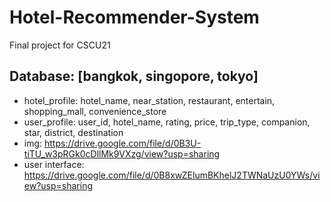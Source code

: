 # Hotel-Recommender-System
Final project for CSCU21

## Database: [bangkok, singopore, tokyo]
- hotel_profile:
  hotel_name, near_station, restaurant, entertain, shopping_mall, convenience_store
- user_profile:
  user_id, hotel_name, rating, price, trip_type, companion, star, district, destination
- img:
  https://drive.google.com/file/d/0B3U-tiTU_w3pRGk0cDllMk9VXzg/view?usp=sharing
- user interface:
  https://drive.google.com/file/d/0B8xwZElumBKhelJ2TWNaUzU0YWs/view?usp=sharing
